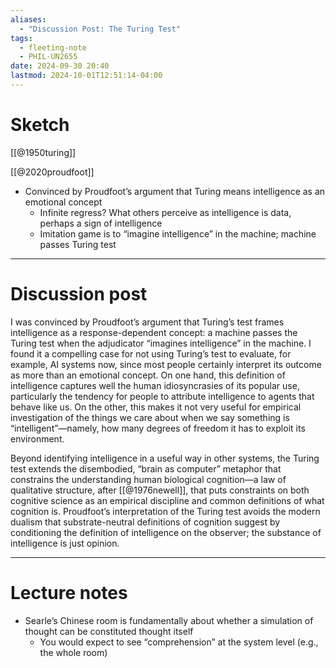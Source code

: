 ```yaml
---
aliases:
  - "Discussion Post: The Turing Test"
tags:
  - fleeting-note
  - PHIL-UN2655
date: 2024-09-30 20:40
lastmod: 2024-10-01T12:51:14-04:00
---
```

# Sketch

[[@1950turing]]


[[@2020proudfoot]]
- Convinced by Proudfoot’s argument that Turing means intelligence as an emotional concept
	- Infinite regress? What others perceive as intelligence is data, perhaps a sign of intelligence
	- Imitation game is to “imagine intelligence” in the machine; machine passes Turing test

---
# Discussion post

I was convinced by Proudfoot’s argument that Turing’s test frames intelligence as a response-dependent concept: a machine passes the Turing test when the adjudicator “imagines intelligence” in the machine. I found it a compelling case for not using Turing’s test to evaluate, for example, AI systems now, since most people certainly interpret its outcome as more than an emotional concept. On one hand, this definition of intelligence captures well the human idiosyncrasies of its popular use, particularly the tendency for people to attribute intelligence to agents that behave like us. On the other, this makes it not very useful for empirical investigation of the things we care about when we say something is “intelligent”—namely, how many degrees of freedom it has to exploit its environment. 

Beyond identifying intelligence in a useful way in other systems, the Turing test extends the disembodied, “brain as computer” metaphor that constrains the understanding human biological cognition—a law of qualitative structure, after [[@1976newell]], that puts constraints on both cognitive science as an empirical discipline and common definitions of what cognition is. Proudfoot’s interpretation of the Turing test avoids the modern dualism that substrate-neutral definitions of cognition suggest by conditioning the definition of intelligence on the observer; the substance of intelligence is just opinion.

---
# Lecture notes

- Searle’s Chinese room is fundamentally about whether a simulation of thought can be constituted thought itself
	- You would expect to see “comprehension” at the system level (e.g., the whole room)